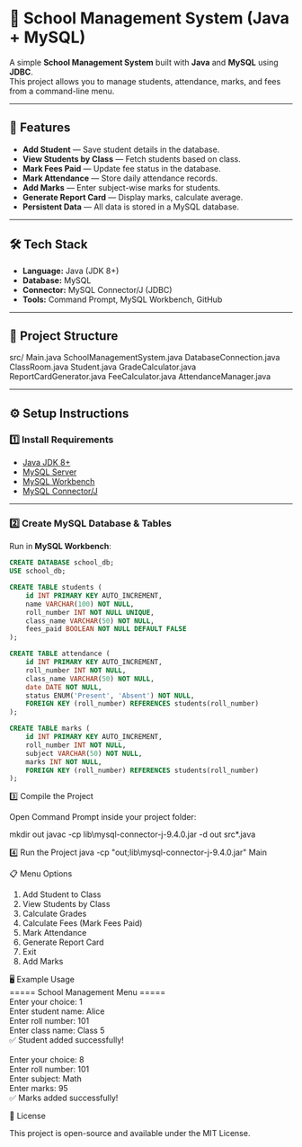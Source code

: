 # 🏫 School Management System (Java + MySQL)

A simple **School Management System** built with **Java** and **MySQL** using **JDBC**.  
This project allows you to manage students, attendance, marks, and fees from a command-line menu.

---

## 📌 Features
- **Add Student** — Save student details in the database.
- **View Students by Class** — Fetch students based on class.
- **Mark Fees Paid** — Update fee status in the database.
- **Mark Attendance** — Store daily attendance records.
- **Add Marks** — Enter subject-wise marks for students.
- **Generate Report Card** — Display marks, calculate average.
- **Persistent Data** — All data is stored in a MySQL database.

---

## 🛠️ Tech Stack
- **Language:** Java (JDK 8+)
- **Database:** MySQL
- **Connector:** MySQL Connector/J (JDBC)
- **Tools:** Command Prompt, MySQL Workbench, GitHub

---

## 📂 Project Structure
src/
Main.java
SchoolManagementSystem.java
DatabaseConnection.java
ClassRoom.java
Student.java
GradeCalculator.java
ReportCardGenerator.java
FeeCalculator.java
AttendanceManager.java



---

## ⚙️ Setup Instructions

### 1️⃣ Install Requirements
- [Java JDK 8+](https://www.oracle.com/java/technologies/javase-downloads.html)
- [MySQL Server](https://dev.mysql.com/downloads/mysql/)
- [MySQL Workbench](https://dev.mysql.com/downloads/workbench/)
- [MySQL Connector/J](https://dev.mysql.com/downloads/connector/j/)

---

### 2️⃣ Create MySQL Database & Tables
Run in **MySQL Workbench**:
```sql
CREATE DATABASE school_db;
USE school_db;

CREATE TABLE students (
    id INT PRIMARY KEY AUTO_INCREMENT,
    name VARCHAR(100) NOT NULL,
    roll_number INT NOT NULL UNIQUE,
    class_name VARCHAR(50) NOT NULL,
    fees_paid BOOLEAN NOT NULL DEFAULT FALSE
);

CREATE TABLE attendance (
    id INT PRIMARY KEY AUTO_INCREMENT,
    roll_number INT NOT NULL,
    class_name VARCHAR(50) NOT NULL,
    date DATE NOT NULL,
    status ENUM('Present', 'Absent') NOT NULL,
    FOREIGN KEY (roll_number) REFERENCES students(roll_number)
);

CREATE TABLE marks (
    id INT PRIMARY KEY AUTO_INCREMENT,
    roll_number INT NOT NULL,
    subject VARCHAR(50) NOT NULL,
    marks INT NOT NULL,
    FOREIGN KEY (roll_number) REFERENCES students(roll_number)
);
```
3️⃣ Compile the Project

Open Command Prompt inside your project folder:

mkdir out
javac -cp lib\mysql-connector-j-9.4.0.jar -d out src\*.java

4️⃣ Run the Project
java -cp "out;lib\mysql-connector-j-9.4.0.jar" Main



📋 Menu Options
1. Add Student to Class
2. View Students by Class
3. Calculate Grades
4. Calculate Fees (Mark Fees Paid)
5. Mark Attendance
6. Generate Report Card
7. Exit
8. Add Marks


🖥️ Example Usage<br>
===== School Management Menu =====<br>
Enter your choice: 1<br>
Enter student name: Alice<br>
Enter roll number: 101<br>
Enter class name: Class 5<br>
✅ Student added successfully!<br>
<br>
Enter your choice: 8<br>
Enter roll number: 101<br>
Enter subject: Math<br>
Enter marks: 95<br>
✅ Marks added successfully!<br>

📜 License

This project is open-source and available under the MIT License.

